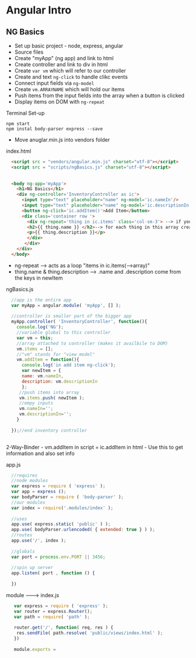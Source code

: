 Angular Intro
===

NG Basics
---

  - Set up basic project - node, express, angular
  - Source files
  - Create "myApp" (ng app) and link to html
  - Create controller and link to div in html
  - Create ```var vm``` which will refer to our controller
  - Create and text ```ng-click``` to handle clikc events
  - Connect input fields via ```ng-model```
  - Create ```vm.ARRAYNAME``` which will hold our items
  - Push items from the input fields into the array when a button is clicked
  - Display items on DOM with ```ng-repeat```
  

Terminal Set-up
```
npm start
npm instal body-parser express --save  
```
  - Move anuglar.min.js into vendors folder
  
  index.html
  ```html
    <script src = "vendors/angular.min.js" charset="utf-8"></script>
    <script src = "scripts/ngBasics.js" charset="utf-8"></script>
    
    
    <body ng-app='myApp'>
      <h1>NG Basics</h1>
      <div ng-controller='InventoryController as ic'>
        <input type="text" placeholder="name" ng-model='ic.nameIn'/>
        <input type="text" placeholder="name" ng-model='ic.descriptionIn'/>
        <button ng-click='ic.addItem()'>Add Item</button>
        <div class='container row '>
          <div ng-repeat='thing in ic.items' class='col-sm-3'> --> if you change thing to item you must change all subsequent "thing" to item
          <h2>{{ thing.name }} </h2>--> for each thing in this array create a div which contains the thing.name
          <p>{{ thing.description }}</p>
          </div>
         </div>
      </div>
    </body>
  ```
  - ng-repeat --> acts as a loop "items in ic.items(-->array)"
  - thing.name  & thing.description --> .name and .description come from the keys in newItem
  
  
  ngBasics.js
  ```javascript
    //app is the entire app
    var myApp = angular.module( 'myApp', [] );
    
    //controller is smaller part of the bigger app
    myApp.controller( 'InventoryController', function(){
      console.log('NG');
      //variable global to this controller
      var vm = this;
      //array attached to controller (makes it availbile to DOM)
      vm.items = [];
      //"vm" stands for "view model"
      vm.addItem = function(){
        console.log('in add item ng-click');
        var newItem = {
        name: vm.nameIn,
        description: vm.descriptionIn
        };
       //push items into array
       vm.items.push( newItem );
       //empy inputs
       vm.nameIn='';
       vm.descriptionIn='';
      }
      
    });//end inventory controller
     
  
  ```
  2-Way-Binder
    - vm.addItem in script = ic.addItem in html
    - Use this to get information and also set info
  
  app.js
  ```javascript
    //requires
    //node modules
    var express = require ( 'express' );
    var app = express ();
    var bodyParser = require ( 'body-parser' );
    //our modules
    var index = require('.modules/index' );
    
    //uses
    app.use( express.static( 'public' ) );
    app.use( bodyParser.urlencoded( { extended: true } ) );
    //routes
    app.use('/', index );
    
    //globals
    var port = process.env.PORT || 3456;
    
    //spin up server
    app.listen( port , function () {
      
    })
  ```
  
  module ---> index.js
  ```javascript
     var express = require ( 'express' );
     var router = express.Router();
     var path = require( 'path' );
     
     router.get('/', function( req, res ) {
      res.sendFile( path.resolve( 'public/views/index.html' );
     })
     
     module.exports = 
    
  ```
  
  
  
  
  
  
